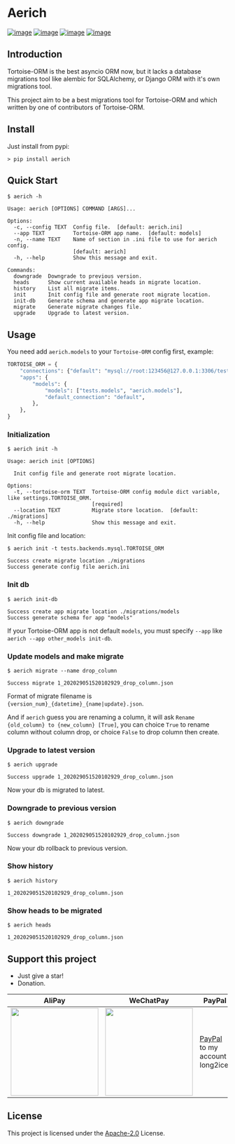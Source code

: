 # Aerich

[![image](https://img.shields.io/pypi/v/aerich.svg?style=flat)](https://pypi.python.org/pypi/aerich)
[![image](https://img.shields.io/github/license/long2ice/aerich)](https://github.com/long2ice/aerich)
[![image](https://github.com/long2ice/aerich/workflows/pypi/badge.svg)](https://github.com/long2ice/aerich/actions?query=workflow:pypi)
[![image](https://github.com/long2ice/aerich/workflows/test/badge.svg)](https://github.com/long2ice/aerich/actions?query=workflow:test)

## Introduction

Tortoise-ORM is the best asyncio ORM now, but it lacks a database
migrations tool like alembic for SQLAlchemy, or Django ORM with it\'s
own migrations tool.

This project aim to be a best migrations tool for Tortoise-ORM and which
written by one of contributors of Tortoise-ORM.

## Install

Just install from pypi:

```shell
> pip install aerich
```

## Quick Start

```shell
$ aerich -h

Usage: aerich [OPTIONS] COMMAND [ARGS]...

Options:
  -c, --config TEXT  Config file.  [default: aerich.ini]
  --app TEXT         Tortoise-ORM app name.  [default: models]
  -n, --name TEXT    Name of section in .ini file to use for aerich config.
                     [default: aerich]
  -h, --help         Show this message and exit.

Commands:
  downgrade  Downgrade to previous version.
  heads      Show current available heads in migrate location.
  history    List all migrate items.
  init       Init config file and generate root migrate location.
  init-db    Generate schema and generate app migrate location.
  migrate    Generate migrate changes file.
  upgrade    Upgrade to latest version.
```

## Usage

You need add `aerich.models` to your `Tortoise-ORM` config first,
example:

```python
TORTOISE_ORM = {
    "connections": {"default": "mysql://root:123456@127.0.0.1:3306/test"},
    "apps": {
        "models": {
            "models": ["tests.models", "aerich.models"],
            "default_connection": "default",
        },
    },
}
```

### Initialization

```shell
$ aerich init -h

Usage: aerich init [OPTIONS]

  Init config file and generate root migrate location.

Options:
  -t, --tortoise-orm TEXT  Tortoise-ORM config module dict variable, like settings.TORTOISE_ORM.
                           [required]
  --location TEXT          Migrate store location.  [default: ./migrations]
  -h, --help               Show this message and exit.
```

Init config file and location:

```shell
$ aerich init -t tests.backends.mysql.TORTOISE_ORM

Success create migrate location ./migrations
Success generate config file aerich.ini
```

### Init db

```shell
$ aerich init-db

Success create app migrate location ./migrations/models
Success generate schema for app "models"
```

If your Tortoise-ORM app is not default `models`, you must specify
`--app` like `aerich --app other_models init-db`.

### Update models and make migrate

```shell
$ aerich migrate --name drop_column

Success migrate 1_202029051520102929_drop_column.json
```

Format of migrate filename is
`{version_num}_{datetime}_{name|update}.json`.

And if `aerich` guess you are renaming a column, it will ask `Rename {old_column} to {new_column} [True]`, you can choice `True` to rename column without column drop, or choice `False` to drop column then create.

### Upgrade to latest version

```shell
$ aerich upgrade

Success upgrade 1_202029051520102929_drop_column.json
```

Now your db is migrated to latest.

### Downgrade to previous version

```shell
$ aerich downgrade

Success downgrade 1_202029051520102929_drop_column.json
```

Now your db rollback to previous version.

### Show history

```shell
$ aerich history

1_202029051520102929_drop_column.json
```

### Show heads to be migrated

```shell
$ aerich heads

1_202029051520102929_drop_column.json
```

## Support this project

- Just give a star!
- Donation.

| AliPay                                                                                 | WeChatPay                                                                                 | PayPal                                                           |
| -------------------------------------------------------------------------------------- | ----------------------------------------------------------------------------------------- | ---------------------------------------------------------------- |
| <img width="200" src="https://github.com/long2ice/aerich/raw/dev/images/alipay.jpeg"/> | <img width="200" src="https://github.com/long2ice/aerich/raw/dev/images/wechatpay.jpeg"/> | [PayPal](https://www.paypal.me/long2ice) to my account long2ice. |

## License

This project is licensed under the
[Apache-2.0](https://github.com/long2ice/aerich/blob/master/LICENSE) License.
